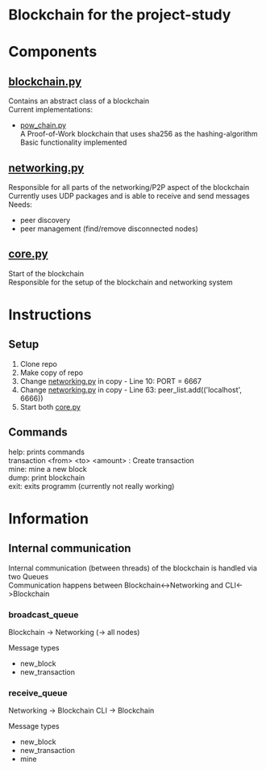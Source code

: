 # Blockchain for the project-study

# Components
## [blockchain.py](./blockchain.py)
Contains an abstract class of a blockchain \
Current implementations:
* [pow_chain.py](./pow_chain.py)\
A Proof-of-Work blockchain that uses sha256 as the hashing-algorithm \
Basic functionality implemented
## [networking.py](./networking-py)
Responsible for all parts of the networking/P2P aspect of the blockchain \
Currently uses UDP packages and is able to receive and send messages\
Needs:
* peer discovery
* peer management (find/remove disconnected nodes)
## [core.py](./core.py)
Start of the blockchain \
Responsible for the setup of the blockchain and networking system

# Instructions
## Setup
1. Clone repo
2. Make copy of repo
3. Change [networking.py](./networking-py) in copy - Line 10: PORT = 6667 
4. Change [networking.py](./networking-py) in copy - Line 63: peer_list.add(('localhost', 6666))
5. Start both [core.py](./core.py) 

## Commands
help: prints commands\
transaction \<from> \<to> \<amount> : Create transaction \
mine: mine a new block \
dump: print blockchain \
exit: exits programm (currently not really working)

# Information
## Internal communication
Internal communication (between threads) of the blockchain is handled via two Queues \
Communication happens between Blockchain<->Networking and CLI<->Blockchain
### broadcast_queue
Blockchain -> Networking (-> all nodes)

Message types
* new_block
* new_transaction

### receive_queue
Networking -> Blockchain
CLI -> Blockchain

Message types
* new_block
* new_transaction
* mine